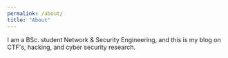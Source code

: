 ```yaml
---
permalink: /about/
title: "About"
---
```


I am a BSc. student Network & Security Engineering, and this is my blog on CTF's, hacking, and cyber security research.